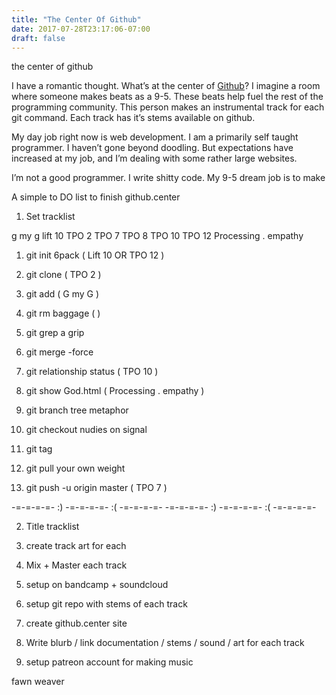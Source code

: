 ```yaml
---
title: "The Center Of Github"
date: 2017-07-28T23:17:06-07:00
draft: false
---
```


the center of github

I have a romantic thought. What’s at the center of [Github](https://github.com)?
I imagine a room where someone makes beats as a 9-5. These beats help fuel the rest of the programming community. This person makes an instrumental track for each git command. Each track has it’s stems available on github.

My day job right now is web development. I am a primarily self taught programmer. I haven’t gone beyond doodling. But expectations have increased at my job, and I’m dealing with some rather large websites.

I’m not a good programmer. I write shitty code.
My 9-5 dream job is to make


A simple to DO list to finish github.center

1. Set tracklist


g my g
lift 10
TPO 2
TPO 7
TPO 8
TPO 10
TPO 12
Processing . empathy


  1. git init 6pack ( Lift 10 OR TPO 12 )

  2. git clone ( TPO 2 )

  3. git add ( G my G )

  4. git rm baggage (  )

  5. git grep a grip

  6. git merge -force

  7. git relationship status ( TPO 10 )

  8. git show God.html ( Processing . empathy  )

  9. git branch tree metaphor

  10. git checkout nudies on signal

  11. git tag

  12. git pull your own weight

  13. git push -u origin master ( TPO 7 )


-=-=-=-=- :) -=-=-=-=- :( -=-=-=-=- -=-=-=-=- :) -=-=-=-=- :( -=-=-=-=-

2. Title tracklist

3. create track art for each

4. Mix + Master each track

5. setup on bandcamp + soundcloud

6. setup git repo with stems of each track

7. create github.center site

8. Write blurb / link documentation / stems / sound / art for each track

9. setup patreon account for making music


fawn weaver
